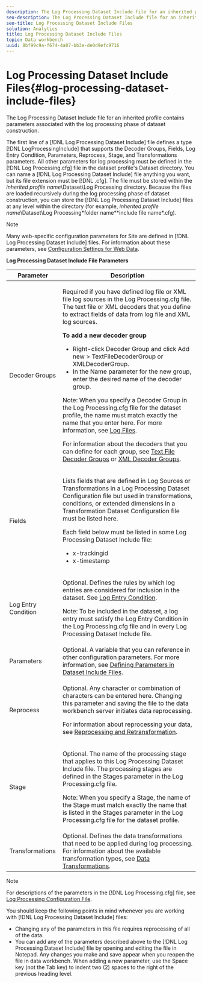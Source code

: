 ```yaml
---
description: The Log Processing Dataset Include file for an inherited profile contains parameters associated with the log processing phase of dataset construction.
seo-description: The Log Processing Dataset Include file for an inherited profile contains parameters associated with the log processing phase of dataset construction.
seo-title: Log Processing Dataset Include Files
solution: Analytics
title: Log Processing Dataset Include Files
topic: Data workbench
uuid: 8bf99c9a-f674-4a07-bb3e-de0d9efc9716
---
```


# Log Processing Dataset Include Files{#log-processing-dataset-include-files}

The Log Processing Dataset Include file for an inherited profile contains parameters associated with the log processing phase of dataset construction.

 The first line of a [!DNL Log Processing Dataset Include] file defines a type [!DNL LogProcessingInclude] that supports the Decoder Groups, Fields, Log Entry Condition, Parameters, Reprocess, Stage, and Transformations parameters. All other parameters for log processing must be defined in the [!DNL Log Processing.cfg] file in the dataset profile's Dataset directory. You can name a [!DNL Log Processing Dataset Include] file anything you want, but its file extension must be [!DNL .cfg]. The file must be stored within the *inherited profile name*\Dataset\Log Processing directory. Because the files are loaded recursively during the log processing phase of dataset construction, you can store the [!DNL Log Processing Dataset Include] files at any level within the directory (for example, *inherited profile name*\Dataset\Log Processing\*folder name*\*include file name*.cfg).

>[!NOTE]
>
>Many web-specific configuration parameters for Site are defined in [!DNL Log Processing Dataset Include] files. For information about these parameters, see [Configuration Settings for Web Data](../../../../../home/c-dataset-const-proc/c-config-web-data/c-config-web-data.md#concept-9a306b65483a484bb3f6f3c1d7e77519).

<table id="table_E2112652CCD443E889A529EEDC4ADF1C"> 
 <desc> 
  <b> <span class="wintitle"> Log Processing Dataset Include</span> File Parameters </b> 
 </desc> 
 <thead> 
  <tr> 
   <th colname="col1" class="entry"> Parameter </th> 
   <th colname="col2" class="entry"> Description </th> 
  </tr> 
 </thead>
 <tbody> 
  <tr> 
   <td colname="col1"> Decoder Groups </td> 
   <td colname="col2"> <p>Required if you have defined log file or XML file log sources in the <span class="filepath"> Log Processing.cfg</span> file. The text file or XML decoders that you define to extract fields of data from log file and XML log sources. </p> <p> <b>To add a new decoder group</b> 
     <ul id="ul_54087499003C48C8B0AD9660A2F46EA9"> 
      <li id="li_E361861E61D246DDB3964C97CC5187E9"> Right-click <span class="uicontrol"> Decoder Group</span> and click <span class="uicontrol"> Add new</span> &gt; <span class="uicontrol"> TextFileDecoderGroup</span> or <span class="uicontrol"> XMLDecoderGroup</span>. </li> 
      <li id="li_B2D61A0763AD4FEDB619BF9550EF4602"> In the Name parameter for the new group, enter the desired name of the decoder group. </li> 
     </ul> </p> <p> <p>Note:  When you specify a Decoder Group in the <span class="filepath"> Log Processing.cfg</span> file for the dataset profile, the name must match exactly the name that you enter here. For more information, see <a href="../../../../../home/c-dataset-const-proc/c-log-proc-config-file/c-log-sources.md#concept-3d4fb817c057447d90f166b1183b461e" format="dita" scope="local"> Log Files</a>. </p> </p> <p> For information about the decoders that you can define for each group, see <a href="../../../../../home/c-dataset-const-proc/c-dataset-inc-files/c-types-dataset-inc-files/c-log-proc-dataset-inc-files/c-text-file-dec-groups.md#concept-0db34988e17c41bfb1797f1d8e78aabd" format="dita" scope="local"> Text File Decoder Groups</a> or <a href="../../../../../home/c-dataset-const-proc/c-dataset-inc-files/c-types-dataset-inc-files/c-log-proc-dataset-inc-files/c-xml-dec-grps.md#concept-5eda5ab253724674832f6951e2a0d1c3" format="dita" scope="local"> XML Decoder Groups</a>. </p> </td> 
  </tr> 
  <tr> 
   <td colname="col1"> Fields </td> 
   <td colname="col2"> <p>Lists fields that are defined in <span class="wintitle"> Log Sources</span> or <span class="wintitle"> Transformations</span> in a <span class="wintitle"> Log Processing Dataset Configuration</span> file but used in transformations, conditions, or extended dimensions in a <span class="wintitle"> Transformation Dataset Configuration</span> file must be listed here. </p> <p> Each field below must be listed in some <span class="wintitle"> Log Processing Dataset Include</span> file: 
     <ul id="ul_D1BB18A80D874C0B9B54DA361698EB30"> 
      <li id="li_7E8B5B697BDA408DBE10D9A63AF295AC"> x-trackingid </li> 
      <li id="li_F5DEE90A596A4A1C86AF874653C4048C"> x-timestamp </li> 
     </ul> </p> </td> 
  </tr> 
  <tr> 
   <td colname="col1"> Log Entry Condition </td> 
   <td colname="col2"> <p>Optional. Defines the rules by which log entries are considered for inclusion in the dataset. See <a href="../../../../../home/c-dataset-const-proc/c-log-proc-config-file/c-info-log-proc-param.md#concept-ecaff95cee4e40bc90f81e099c5fc934" format="dita" scope="local"> Log Entry Condition</a>. </p> <p> <p>Note:  To be included in the dataset, a log entry must satisfy the <span class="wintitle"> Log Entry Condition</span> in the <span class="filepath"> Log Processing.cfg</span> file and in every <span class="wintitle"> Log Processing Dataset Include</span> file. </p> </p> </td> 
  </tr> 
  <tr> 
   <td colname="col1"> Parameters </td> 
   <td colname="col2"> Optional. A variable that you can reference in other configuration parameters. For more information, see <a href="../../../../../home/c-dataset-const-proc/c-dataset-inc-files/c-def-param-dataset-inc-files/c-def-param-dataset-inc-files.md#concept-5ad06acc8dc44bf2a99643fafdd56b50" format="dita" scope="local"> Defining Parameters in Dataset Include Files</a>. </td> 
  </tr> 
  <tr> 
   <td colname="col1"> Reprocess </td> 
   <td colname="col2"> <p>Optional. Any character or combination of characters can be entered here. Changing this parameter and saving the file to the data workbench server initiates data reprocessing. </p> <p> For information about reprocessing your data, see <a href="../../../../../home/c-dataset-const-proc/c-reproc-retrans/c-reproc-retrans.md#concept-6d82a173e4ab4111b673e7c2477d0823" format="dita" scope="local"> Reprocessing and Retransformation</a>. </p> </td> 
  </tr> 
  <tr> 
   <td colname="col1"> Stage </td> 
   <td colname="col2"> <p>Optional. The name of the processing stage that applies to this <span class="wintitle"> Log Processing Dataset Include</span> file. The processing stages are defined in the Stages parameter in the <span class="filepath"> Log Processing.cfg</span> file. </p> <p> <p>Note:  When you specify a Stage, the name of the Stage must match exactly the name that is listed in the Stages parameter in the <span class="filepath"> Log Processing.cfg</span> file for the dataset profile. </p> </p> </td> 
  </tr> 
  <tr> 
   <td colname="col1"> Transformations </td> 
   <td colname="col2"> Optional. Defines the data transformations that need to be applied during log processing. For information about the available transformation types, see <a href="../../../../../home/c-dataset-const-proc/c-data-trans/c-data-trans.md#concept-99c6f5e6e5194adb9e98afdc0e91cf38" format="dita" scope="local"> Data Transformations</a>. </td> 
  </tr> 
 </tbody> 
</table>

>[!NOTE]
>
>For descriptions of the parameters in the [!DNL Log Processing.cfg] file, see [Log Processing Configuration File](../../../../../home/c-dataset-const-proc/c-log-proc-config-file/c-log-proc-config-file.md#concept-20e3148be47841a1b33ae55d23667d33).

You should keep the following points in mind whenever you are working with [!DNL Log Processing Dataset Include] files:

* Changing any of the parameters in this file requires reprocessing of all of the data. 
* You can add any of the parameters described above to the [!DNL Log Processing Dataset Include] file by opening and editing the file in Notepad. Any changes you make and save appear when you reopen the file in data workbench. When adding a new parameter, use the Space key (not the Tab key) to indent two (2) spaces to the right of the previous heading level.

